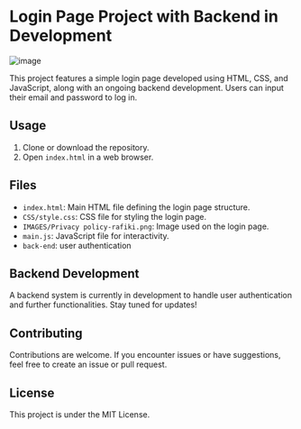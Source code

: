 
# Login Page Project with Backend in Development

![image](https://github.com/CEPIZIN/login_page/assets/116749645/3023d6a7-b29c-4bf5-911a-bc0e33afb577)

This project features a simple login page developed using HTML, CSS, and JavaScript, along with an ongoing backend development. Users can input their email and password to log in.

## Usage

1. Clone or download the repository.
2. Open `index.html` in a web browser.

## Files

- `index.html`: Main HTML file defining the login page structure.
- `CSS/style.css`: CSS file for styling the login page.
- `IMAGES/Privacy policy-rafiki.png`: Image used on the login page.
- `main.js`: JavaScript file for interactivity.
- `back-end`: user authentication
## Backend Development

A backend system is currently in development to handle user authentication and further functionalities. Stay tuned for updates!

## Contributing

Contributions are welcome. If you encounter issues or have suggestions, feel free to create an issue or pull request.

## License

This project is under the MIT License.
